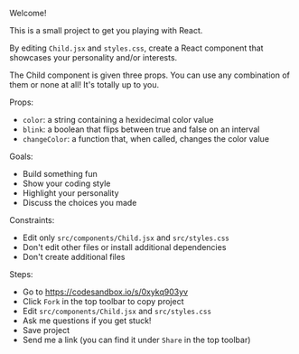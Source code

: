 Welcome!

This is a small project to get you playing with React.

By editing `Child.jsx` and `styles.css`, create a React component that showcases your personality and/or interests.

The Child component is given three props. You can use any combination of them or none at all! It's totally up to you.

Props:

* `color`: a string containing a hexidecimal color value
* `blink`: a boolean that flips between true and false on an interval
* `changeColor`: a function that, when called, changes the color value

Goals:

* Build something fun
* Show your coding style
* Highlight your personality
* Discuss the choices you made

Constraints:

* Edit only `src/components/Child.jsx` and `src/styles.css`
* Don't edit other files or install additional dependencies
* Don't create additional files

Steps:

* Go to https://codesandbox.io/s/0xykq903yv
* Click `Fork` in the top toolbar to copy project
* Edit `src/components/Child.jsx` and `src/styles.css`
* Ask me questions if you get stuck!
* Save project
* Send me a link (you can find it under `Share` in the top toolbar)